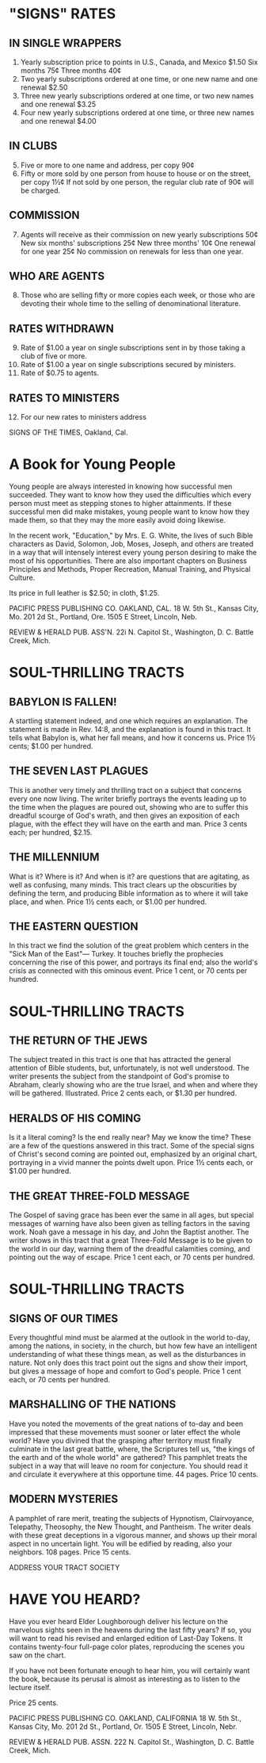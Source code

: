 # "SIGNS" RATES

## IN SINGLE WRAPPERS
1. Yearly subscription price to points in U.S., Canada, and Mexico $1.50
   Six months 75¢
   Three months 40¢
2. Two yearly subscriptions ordered at one time, or one new name and one renewal $2.50
3. Three new yearly subscriptions ordered at one time, or two new names and one renewal $3.25
4. Four new yearly subscriptions ordered at one time, or three new names and one renewal $4.00

## IN CLUBS
5. Five or more to one name and address, per copy 90¢
6. Fifty or more sold by one person from house to house or on the street, per copy 1½¢
   If not sold by one person, the regular club rate of 90¢ will be charged.

## COMMISSION
7. Agents will receive as their commission on new yearly subscriptions 50¢
   New six months' subscriptions 25¢
   New three months' 10¢
   One renewal for one year 25¢
   No commission on renewals for less than one year.

## WHO ARE AGENTS
8. Those who are selling fifty or more copies each week, or those who are devoting their whole time to the selling of denominational literature.

## RATES WITHDRAWN
9. Rate of $1.00 a year on single subscriptions sent in by those taking a club of five or more.
10. Rate of $1.00 a year on single subscriptions secured by ministers.
11. Rate of $0.75 to agents.

## RATES TO MINISTERS
12. For our new rates to ministers address

SIGNS OF THE TIMES, Oakland, Cal.

# A Book for Young People

Young people are always interested in knowing how successful men succeeded. They want to know how they used the difficulties which every person must meet as stepping stones to higher attainments. If these successful men did make mistakes, young people want to know how they made them, so that they may the more easily avoid doing likewise.

In the recent work, "Education," by Mrs. E. G. White, the lives of such Bible characters as David, Solomon, Job, Moses, Joseph, and others are treated in a way that will intensely interest every young person desiring to make the most of his opportunities. There are also important chapters on Business Principles and Methods, Proper Recreation, Manual Training, and Physical Culture.

Its price in full leather is $2.50; in cloth, $1.25.

PACIFIC PRESS PUBLISHING CO.
OAKLAND, CAL.
18 W. 5th St., Kansas City, Mo. 201 2d St., Portland, Ore.
1505 E Street, Lincoln, Neb.

REVIEW & HERALD PUB. ASS'N.
22i N. Capitol St., Washington, D. C. Battle Creek, Mich.

# SOUL-THRILLING TRACTS

## BABYLON IS FALLEN!
A startling statement indeed, and one which requires an explanation. The statement is made in Rev. 14:8, and the explanation is found in this tract. It tells what Babylon is, what her fall means, and how it concerns us.
Price 1½ cents; $1.00 per hundred.

## THE SEVEN LAST PLAGUES
This is another very timely and thrilling tract on a subject that concerns every one now living. The writer briefly portrays the events leading up to the time when the plagues are poured out, showing who are to suffer this dreadful scourge of God's wrath, and then gives an exposition of each plague, with the effect they will have on the earth and man.
Price 3 cents each; per hundred, $2.15.

## THE MILLENNIUM
What is it? Where is it? And when is it? are questions that are agitating, as well as confusing, many minds. This tract clears up the obscurities by defining the term, and producing Bible information as to where it will take place, and when.
Price 1½ cents each, or $1.00 per hundred.

## THE EASTERN QUESTION
In this tract we find the solution of the great problem which centers in the "Sick Man of the East"— Turkey. It touches briefly the prophecies concerning the rise of this power, and portrays its final end; also the world's crisis as connected with this ominous event.
Price 1 cent, or 70 cents per hundred.

# SOUL-THRILLING TRACTS

## THE RETURN OF THE JEWS
The subject treated in this tract is one that has attracted the general attention of Bible students, but, unfortunately, is not well understood. The writer presents the subject from the standpoint of God's promise to Abraham, clearly showing who are the true Israel, and when and where they will be gathered. Illustrated.
Price 2 cents each, or $1.30 per hundred.

## HERALDS OF HIS COMING
Is it a literal coming? Is the end really near? May we know the time? These are a few of the questions answered in this tract. Some of the special signs of Christ's second coming are pointed out, emphasized by an original chart, portraying in a vivid manner the points dwelt upon.
Price 1½ cents each, or $1.00 per hundred.

## THE GREAT THREE-FOLD MESSAGE
The Gospel of saving grace has been ever the same in all ages, but special messages of warning have also been given as telling factors in the saving work. Noah gave a message in his day, and John the Baptist another. The writer shows in this tract that a great Three-Fold Message is to be given to the world in our day, warning them of the dreadful calamities coming, and pointing out the way of escape.
Price 1 cent each, or 70 cents per hundred.

# SOUL-THRILLING TRACTS

## SIGNS OF OUR TIMES
Every thoughtful mind must be alarmed at the outlook in the world to-day, among the nations, in society, in the church, but how few have an intelligent understanding of what these things mean, as well as the disturbances in nature. Not only does this tract point out the signs and show their import, but gives a message of hope and comfort to God's people.
Price 1 cent each, or 70 cents per hundred.

## MARSHALLING OF THE NATIONS
Have you noted the movements of the great nations of to-day and been impressed that these movements must sooner or later effect the whole world? Have you divined that the grasping after territory must finally culminate in the last great battle, where, the Scriptures tell us, "the kings of the earth and of the whole world" are gathered? This pamphlet treats the subject in a way that will leave no room for conjecture. You should read it and circulate it everywhere at this opportune time. 44 pages.
Price 10 cents.

## MODERN MYSTERIES
A pamphlet of rare merit, treating the subjects of Hypnotism, Clairvoyance, Telepathy, Theosophy, the New Thought, and Pantheism. The writer deals with these great deceptions in a vigorous manner, and shows up their moral aspect in no uncertain light. You will be edified by reading, also your neighbors. 108 pages.
Price 15 cents.

ADDRESS YOUR TRACT SOCIETY

# HAVE YOU HEARD?

Have you ever heard Elder Loughborough deliver his lecture on the marvelous sights seen in the heavens during the last fifty years? If so, you will want to read his revised and enlarged edition of Last-Day Tokens. It contains twenty-four full-page color plates, reproducing the scenes you saw on the chart.

If you have not been fortunate enough to hear him, you will certainly want the book, because its perusal is almost as interesting as to listen to the lecture itself.

Price 25 cents.

PACIFIC PRESS PUBLISHING CO.
OAKLAND, CALIFORNIA
18 W. 5th St., Kansas City, Mo. 201 2d St., Portland, Or.
1505 E Street, Lincoln, Nebr.

REVIEW & HERALD PUB. ASSN.
222 N. Capitol St., Washington, D. C. Battle Creek, Mich.